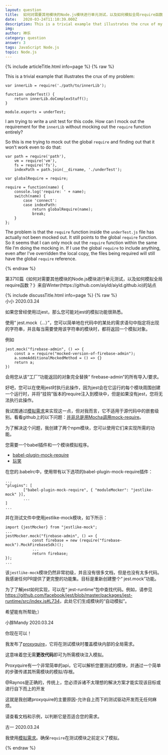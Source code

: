 ```yaml
---
layout: question
title:  如何对需要其他模块的Node.js模块进行单元测试，以及如何模拟全局require函数？
date:   2020-03-24T11:10:39.000Z
description: This is a trivial example that illustrates the crux of my problem var inner...
img: 
author: 神乐
category: question
answer: 3
tags: JavaScript Node.js
topic: Node.js
---
```

<div class="article-root">
  <div class="article">
    {% include articleTitle.html info=page %}
    {% raw %}
    <div class="article-content"><p>This is a trivial example that illustrates the crux of my problem:</p>

<pre><code>var innerLib = require('./path/to/innerLib');<font></font>
<font></font>
function underTest() {<font></font>
    return innerLib.doComplexStuff();<font></font>
}<font></font>
<font></font>
module.exports = underTest;<font></font>
</code></pre>

<p>I am trying to write a unit test for this code. How can I mock out the requirement for the <code>innerLib</code> without mocking out the <code>require</code> function entirely?</p>

<p>So this is me trying to mock out the global <code>require</code> and finding out that it won’t work even to do that:</p>

<pre><code>var path = require('path'),<font></font>
    vm = require('vm'),<font></font>
    fs = require('fs'),<font></font>
    indexPath = path.join(__dirname, './underTest');<font></font>
<font></font>
var globalRequire = require;<font></font>
<font></font>
require = function(name) {<font></font>
    console.log('require: ' + name);<font></font>
    switch(name) {<font></font>
        case 'connect':<font></font>
        case indexPath:<font></font>
            return globalRequire(name);<font></font>
            break;<font></font>
    }<font></font>
};<font></font>
</code></pre>

<p>The problem is that the <code>require</code> function inside the <code>underTest.js</code> file has actually not been mocked out. It still points to the global <code>require</code> function. So it seems that I can only mock out the <code>require</code> function within the same file I’m doing the mocking in. If I use the global <code>require</code> to include anything, even after I’ve overridden the local copy, the files being required will still have the global <code>require</code> reference.</p></div>
    {% endraw %}
  </div>
  <p class="winter_mark">第3710篇《如何对需要其他模块的Node.js模块进行单元测试，以及如何模拟全局require函数？》来自Winter(https://github.com/aiyld/aiyld.github.io)的站点</p>
  <div class="discuss-wrapper">
    {% include discussTitle.html info=page %}
    {% raw %}
    <div class="discuss-list">
    <div class="discuss-item">
        <div class="discuss-parent">
          <div class="discuss-meta">
            <span class="discuss-user">小小</span>
            <span class="discuss-time">2020.03.24</span>
          </div>
          <div class="discuss-comment"><p><font style="vertical-align: inherit;"><font style="vertical-align: inherit;">如果您曾经使用过jest，那么您可能对jest的模拟功能很熟悉。</font></font></p>

<p><font style="vertical-align: inherit;"><font style="vertical-align: inherit;">使用“ jest.mock（...）”，您可以简单地在代码中的某处的需求语句中指定将出现的字符串，并且每当需要使用该字符串的模块时，都将返回一个模拟对象。</font></font></p>

<p><font style="vertical-align: inherit;"><font style="vertical-align: inherit;">例如 </font></font></p>

<pre><code>jest.mock("firebase-admin", () =&gt; {<font></font>
    const a = require("mocked-version-of-firebase-admin");<font></font>
    a.someAdditionalMockedMethod = () =&gt; {}<font></font>
    return a;<font></font>
})<font></font>
</code></pre>

<p><font style="vertical-align: inherit;"><font style="vertical-align: inherit;">会用您从该“工厂”功能返回的对象完全替换“ firebase-admin”的所有导入/要求。</font></font></p>

<p><font style="vertical-align: inherit;"><font style="vertical-align: inherit;">好吧，您可以在使用jest时执行此操作，因为jest会在它运行的每个模块周围创建一个运行时，并将“挂钩”版本的require注入到模块中，但是如果没有jest，您将无法执行此操作。</font></font></p>

<p><font style="vertical-align: inherit;"><font style="vertical-align: inherit;">我试图通过</font></font><a href="https://www.npmjs.com/package/mock-require" rel="nofollow noreferrer"><font style="vertical-align: inherit;"><font style="vertical-align: inherit;">模拟需求</font></font></a><font style="vertical-align: inherit;"><font style="vertical-align: inherit;">来实现这一点，</font><font style="vertical-align: inherit;">但对我而言，它不适用于源代码中的嵌套级别。</font><font style="vertical-align: inherit;">看看github上的以下问题：</font></font><a href="https://github.com/boblauer/mock-require/issues/14" rel="nofollow noreferrer"><font style="vertical-align: inherit;"><font style="vertical-align: inherit;">并非总是用Mocha调用mock-require</font></font></a><font style="vertical-align: inherit;"><font style="vertical-align: inherit;">。</font></font></p>

<p><font style="vertical-align: inherit;"><font style="vertical-align: inherit;">为了解决这个问题，我创建了两个npm模块，您可以使用它们来实现所需的功能。</font></font></p>

<p><font style="vertical-align: inherit;"><font style="vertical-align: inherit;">您需要一个babel插件和一个模块模拟程序。</font></font></p>

<ul>
<li><a href="https://www.npmjs.com/package/babel-plugin-mock-require" rel="nofollow noreferrer"><font style="vertical-align: inherit;"><font style="vertical-align: inherit;">babel-plugin-mock-require</font></font></a></li>
<li><a href="https://www.npmjs.com/package/jestlike-mock" rel="nofollow noreferrer"><font style="vertical-align: inherit;"><font style="vertical-align: inherit;">玩笑</font></font></a></li>
</ul>

<p><font style="vertical-align: inherit;"><font style="vertical-align: inherit;">在您的.babelrc中，使用带有以下选项的babel-plugin-mock-require插件：</font></font></p>

<pre><code>...<font></font>
"plugins": [<font></font>
        ["babel-plugin-mock-require", { "moduleMocker": "jestlike-mock" }],<font></font>
        ...<font></font>
]<font></font>
...<font></font>
</code></pre>

<p><font style="vertical-align: inherit;"><font style="vertical-align: inherit;">并在测试文件中使用jestlike-mock模块，如下所示：</font></font></p>

<pre><code>import {jestMocker} from "jestlike-mock";<font></font>
...<font></font>
jestMocker.mock("firebase-admin", () =&gt; {<font></font>
            const firebase = new (require("firebase-mock").MockFirebaseSdk)();<font></font>
            ...<font></font>
            return firebase;<font></font>
});<font></font>
...<font></font>
</code></pre>

<p><font style="vertical-align: inherit;"><font style="vertical-align: inherit;">该</font></font><code>jestlike-mock</code><font style="vertical-align: inherit;"><font style="vertical-align: inherit;">模块仍然非常初级，并且没有很多文档，但是也没有太多代码。</font><font style="vertical-align: inherit;">我感谢任何PR提供了更完整的功能集。</font><font style="vertical-align: inherit;">目标是重新创建整个“ jest.mock”功能。</font></font></p>

<p><font style="vertical-align: inherit;"><font style="vertical-align: inherit;">为了了解jest如何实现，可以在“ jest-runtime”包中查找代码。</font><font style="vertical-align: inherit;">例如，</font><font style="vertical-align: inherit;">请参见</font></font><a href="https://github.com/facebook/jest/blob/master/packages/jest-runtime/src/index.js#L734" rel="nofollow noreferrer"><font style="vertical-align: inherit;"><font style="vertical-align: inherit;">https://github.com/facebook/jest/blob/master/packages/jest-runtime/src/index.js#L734</font></font></a><font style="vertical-align: inherit;"><font style="vertical-align: inherit;">，此处它们生成模块的“自动模拟”。</font></font></p>

<p><font style="vertical-align: inherit;"><font style="vertical-align: inherit;">希望能有所帮助;）</font></font></p></div>
        </div></div><div class="discuss-item">
        <div class="discuss-parent">
          <div class="discuss-meta">
            <span class="discuss-user">小胖Mandy</span>
            <span class="discuss-time">2020.03.24</span>
          </div>
          <div class="discuss-comment"><p><font style="vertical-align: inherit;"><font style="vertical-align: inherit;">你现在可以！</font></font></p>

<p><font style="vertical-align: inherit;"><font style="vertical-align: inherit;">我发布了</font></font><a href="https://npmjs.org/package/proxyquire"><font style="vertical-align: inherit;"><font style="vertical-align: inherit;">proxyquire</font></font></a><font style="vertical-align: inherit;"><font style="vertical-align: inherit;">，它将在测试模块时覆盖模块内部的全局需求。</font></font></p>

<p><font style="vertical-align: inherit;"><font style="vertical-align: inherit;">这意味着您无需</font></font><strong><font style="vertical-align: inherit;"><font style="vertical-align: inherit;">更改代码</font></font></strong><font style="vertical-align: inherit;"><font style="vertical-align: inherit;">即可为所需模块注入模拟。</font></font></p>

<p><font style="vertical-align: inherit;"><font style="vertical-align: inherit;">Proxyquire有一个非常简单的api，它可以解析您要测试的模块，并通过一个简单的步骤传递其所需模块的模拟/存根。</font></font></p>

<p><font style="vertical-align: inherit;"><font style="vertical-align: inherit;">@Raynos是正确的，传统上，您必须诉诸不太理想的解决方案才能实现该目标或进行自下而上的开发</font></font></p>

<p><font style="vertical-align: inherit;"><font style="vertical-align: inherit;">这就是我创建proxyquire的主要原因-允许自上而下的测试驱动开发而无任何麻烦。</font></font></p>

<p><font style="vertical-align: inherit;"><font style="vertical-align: inherit;">请查看文档和示例，以判断它是否适合您的需求。</font></font></p></div>
        </div></div><div class="discuss-item">
        <div class="discuss-parent">
          <div class="discuss-meta">
            <span class="discuss-user">古一</span>
            <span class="discuss-time">2020.03.24</span>
          </div>
          <div class="discuss-comment"><p><font style="vertical-align: inherit;"><font style="vertical-align: inherit;">我使用</font></font><a href="https://github.com/boblauer/mock-require" rel="noreferrer"><font style="vertical-align: inherit;"><font style="vertical-align: inherit;">模拟需求</font></font></a><font style="vertical-align: inherit;"><font style="vertical-align: inherit;">。</font><font style="vertical-align: inherit;">确保</font></font><code>require</code><font style="vertical-align: inherit;"><font style="vertical-align: inherit;">在测试模块</font><font style="vertical-align: inherit;">之前定义</font><font style="vertical-align: inherit;">了模拟。</font></font></p></div>
        </div></div>
    </div>
    {% endraw %}
  </div>
<div>
